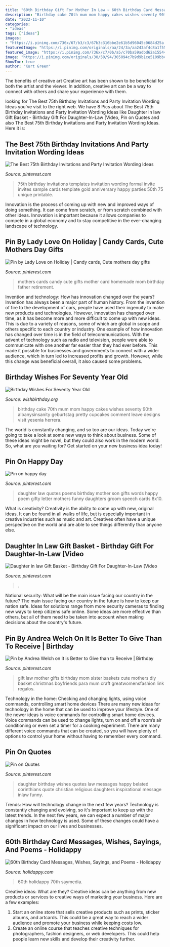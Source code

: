 ```yaml
---
title: "60th Birthday Gift For Mother In Law ~ 60th Birthday Card Messages, Wishes, Sayings, And Poems"
description: "Birthday cake 70th mum mom happy cakes wishes seventy 90th albanysinsanity geburtstag pretty cupcakes comment leave designs visit yesenia herrera"
date: "2022-11-10"
categories:
- "ideas"
tags: ["ideas"]
images:
- "https://i.pinimg.com/736x/67/b3/c3/67b3c316bbe2e61b5d96045c0684d25a.jpg"
featuredImage: "https://i.pinimg.com/originals/aa/24/3a/aa243af4c8a1f55c09c534ab30166bdc.jpg"
featured_image: "https://i.pinimg.com/736x/c7/0b/a5/c70ba59adbd62a15544e19863f64dab5.jpg"
image: "https://i.pinimg.com/originals/30/50/94/305094c7b9d9b1ce5109bbc6cb86f354.jpg"
ShowToc: true
author: "Kurt Green"
---
```



The benefits of creative art
Creative art has been shown to be beneficial for both the artist and the viewer. In addition, creative art can be a way to connect with others and share your experience with them.

	

		
looking for The Best 75th Birthday Invitations and Party Invitation Wording Ideas you've visit to the right web. We have 8 Pics about The Best 75th Birthday Invitations and Party Invitation Wording Ideas like Daughter in law Gift Basket - Birthday Gift For Daughter-In-Law [Video, Pin on Quotes and also The Best 75th Birthday Invitations and Party Invitation Wording Ideas. Here it is:
		
    
## The Best 75th Birthday Invitations And Party Invitation Wording Ideas

<img loading=lazy src="https://i.pinimg.com/736x/67/b3/c3/67b3c316bbe2e61b5d96045c0684d25a.jpg" onerror="this.onerror=null;this.src='https://tse4.mm.bing.net/th?id=OIP.-_rR_vUGyh2euFikPxL0sgHaKf&amp;pid=15.1';" alt="The Best 75th Birthday Invitations and Party Invitation Wording Ideas">

_Source: pinterest.com_

>75th birthday invitations templates invitation wording formal invite invites sample cards template gold anniversary happy parties 50th 75 unique printable. 

	

Innovation is the process of coming up with new and improved ways of doing something. It can come from scratch, or from scratch combined with other ideas. Innovation is important because it allows companies to compete in a global economy and to stay competitive in the ever-changing landscape of technology.

    
## Pin By Lady Love On Holiday | Candy Cards, Cute Mothers Day Gifts

<img loading=lazy src="https://i.pinimg.com/originals/aa/24/3a/aa243af4c8a1f55c09c534ab30166bdc.jpg" onerror="this.onerror=null;this.src='https://tse3.mm.bing.net/th?id=OIP.TMw2hcmZHm7dyqci-ra34wHaJ4&amp;pid=15.1';" alt="Pin by Lady Love on Holiday | Candy cards, Cute mothers day gifts">

_Source: pinterest.com_

>mothers cards candy cute gifts mother card homemade mom birthday father retirement. 

	

Invention and technology: How has innovation changed over the years?
Invention has always been a major part of human history. From the invention of fire to the development of cars, people have used their ingenuity to make new products and technologies. However, innovation has changed over time, as it has become more and more difficult to come up with new ideas. This is due to a variety of reasons, some of which are global in scope and others specific to each country or industry.
One example of how innovation has changed over time is in the field of telecommunications. With the advent of technology such as radio and television, people were able to communicate with one another far easier than they had ever before. This made it possible for businesses and governments to connect with a wider audience, which in turn led to increased profits and growth. However, while this change was beneficial overall, it also caused some problems.

    
## Birthday Wishes For Seventy Year Old

<img loading=lazy src="http://www.wishbirthday.org/wp-content/uploads/2016/05/Mum-Happy-Birthday-wb16107.jpg" onerror="this.onerror=null;this.src='https://tse4.mm.bing.net/th?id=OIP.6SYMvN-bd-utY5yBY_IyugHaJ3&amp;pid=15.1';" alt="Birthday Wishes For Seventy Year Old">

_Source: wishbirthday.org_

>birthday cake 70th mum mom happy cakes wishes seventy 90th albanysinsanity geburtstag pretty cupcakes comment leave designs visit yesenia herrera. 

	

The world is constantly changing, and so too are our ideas. Today we're going to take a look at some new ways to think about business. Some of these ideas might be novel, but they could also work in the modern world. So, what are you waiting for? Get started on your new business idea today!

    
## Pin On Happy Day

<img loading=lazy src="https://i.pinimg.com/736x/c7/0b/a5/c70ba59adbd62a15544e19863f64dab5.jpg" onerror="this.onerror=null;this.src='https://tse3.mm.bing.net/th?id=OIP.g9nSXs-O9g8V3WqAlGg-8AAAAA&amp;pid=15.1';" alt="Pin on happy day">

_Source: pinterest.com_

>daughter law quotes poems birthday mother son gifts words happy poem gifty letter mothers funny daughters groom speech cards 8x10. 

	

What is creativity?
Creativity is the ability to come up with new, original ideas. It can be found in all walks of life, but is especially important in creative industries such as music and art. Creatives often have a unique perspective on the world and are able to see things differently than anyone else.

    
## Daughter In Law Gift Basket - Birthday Gift For Daughter-In-Law [Video

<img loading=lazy src="https://i.pinimg.com/736x/02/4f/37/024f375c5d649ce6ab3979b452dc7906.jpg" onerror="this.onerror=null;this.src='https://tse3.mm.bing.net/th?id=OIP.IhiPKgqH0CdH-AQT0IGiSAHaJ3&amp;pid=15.1';" alt="Daughter in law Gift Basket - Birthday Gift For Daughter-In-Law [Video">

_Source: pinterest.com_

>. 

	

National security: What will be the main issue facing our country in the future?
The main issue facing our country in the future is how to keep our nation safe. Ideas for solutions range from more security cameras to finding new ways to keep citizens safe online. Some ideas are more effective than others, but all of them need to be taken into account when making decisions about the country's future.

    
## Pin By Andrea Welch On It Is Better To Give Than To Receive | Birthday

<img loading=lazy src="https://i.pinimg.com/originals/30/50/94/305094c7b9d9b1ce5109bbc6cb86f354.jpg" onerror="this.onerror=null;this.src='https://tse3.mm.bing.net/th?id=OIP.PAVvc3iJRAF1lusItVMeMAHaHa&amp;pid=15.1';" alt="Pin by Andrea Welch on It is Better to Give than to Receive | Birthday">

_Source: pinterest.com_

>gift law mother gifts birthday mom sister baskets cute mothers diy basket christmas boyfriends para mum craft greatwomensfashion link regalos. 

	

Technology in the home: Checking and changing lights, using voice commands, controlling smart home devices
There are many new ideas for technology in the home that can be used to improve your lifestyle. One of the newer ideas is voice commands for controlling smart home devices. Voice commands can be used to change lights, turn on and off a room’s air conditioning or even set a timer for a cooking experiment. There are many different voice commands that can be created, so you will have plenty of options to control your home without having to remember every command.

    
## Pin On Quotes

<img loading=lazy src="https://i.pinimg.com/736x/19/5c/75/195c751fe266a656e3046b4f4505627a--birthday-quotes-for-daughter-quotes-for-daughters.jpg" onerror="this.onerror=null;this.src='https://tse1.mm.bing.net/th?id=OIP.vnJRiUrNjMfiXWf89hrD0wHaFj&amp;pid=15.1';" alt="Pin on Quotes">

_Source: pinterest.com_

>daughter birthday wishes quotes law messages happy belated corinthians quote christian religious daughters inspirational message inlaw funny. 

	

Trends: How will technology change in the next few years?
Technology is constantly changing and evolving, so it's important to keep up with the latest trends. In the next few years, we can expect a number of major changes in how technology is used. Some of these changes could have a significant impact on our lives and businesses.

    
## 60th Birthday Card Messages, Wishes, Sayings, And Poems - Holidappy

<img loading=lazy src="https://images.saymedia-content.com/.image/t_share/MTc0MTc0MDA0MTc2MTAyOTA4/60th-birthday-card-messages-wishes-sayings-and-poems-what-to-write.png" onerror="this.onerror=null;this.src='https://tse2.mm.bing.net/th?id=OIP.y83S_ZaKlDsCjjss6lC0MwHaHa&amp;pid=15.1';" alt="60th Birthday Card Messages, Wishes, Sayings, and Poems - Holidappy">

_Source: holidappy.com_

>60th holidappy 70th saymedia. 

	

Creative ideas: What are they?
Creative ideas can be anything from new products or services to creative ways of marketing your business. Here are a few examples:
1. Start an online store that sells creative products such as prints, sticker albums, and artcards. This could be a great way to reach a wider audience and promote your business while keeping costs low.
2. Create an online course that teaches creative techniques for photographers, fashion designers, or web developers. This could help people learn new skills and develop their creativity further.

